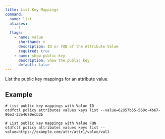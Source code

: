 ```yaml
---
title: List Key Mappings
command:
  name: list
  aliases:
    - l
  flags:
    - name: value
      shorthand: v
      description: ID or FQN of the Attribute Value
      required: true
    - name: show-public-key
      description: Show the public key
      default: false
---
```


List the public key mappings for an attribute value.

## Example

```shell
# List public key mappings with Value ID
otdfctl policy attributes values keys list --value=62857b55-560c-4b67-96e3-33e4670ecb3b
```

```shell
# List public key mappings with Value FQN
otdfctl policy attributes values keys list --value=https://example.com/attr/attr1/value/val1
```